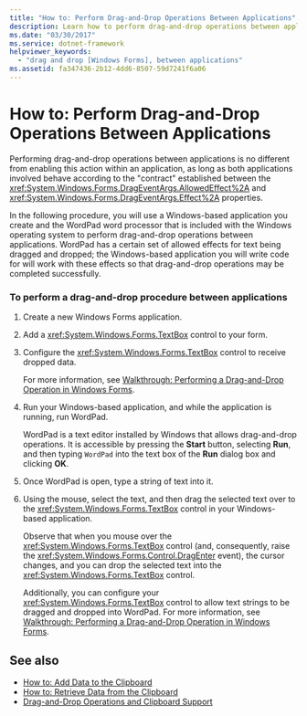 ```yaml
---
title: "How to: Perform Drag-and-Drop Operations Between Applications"
description: Learn how to perform drag-and-drop operations between applications by using an established "contract" between two properties.
ms.date: "03/30/2017"
ms.service: dotnet-framework
helpviewer_keywords: 
  - "drag and drop [Windows Forms], between applications"
ms.assetid: fa347436-2b12-4dd6-8507-59d7241f6a06
---
```

# How to: Perform Drag-and-Drop Operations Between Applications

Performing drag-and-drop operations between applications is no different from enabling this action within an application, as long as both applications involved behave according to the "contract" established between the <xref:System.Windows.Forms.DragEventArgs.AllowedEffect%2A> and <xref:System.Windows.Forms.DragEventArgs.Effect%2A> properties.

In the following procedure, you will use a Windows-based application you create and the WordPad word processor that is included with the Windows operating system to perform drag-and-drop operations between applications. WordPad has a certain set of allowed effects for text being dragged and dropped; the Windows-based application you will write code for will work with these effects so that drag-and-drop operations may be completed successfully.

### To perform a drag-and-drop procedure between applications

1. Create a new Windows Forms application.

2. Add a <xref:System.Windows.Forms.TextBox> control to your form.

3. Configure the <xref:System.Windows.Forms.TextBox> control to receive dropped data.

     For more information, see [Walkthrough: Performing a Drag-and-Drop Operation in Windows Forms](walkthrough-performing-a-drag-and-drop-operation-in-windows-forms.md).

4. Run your Windows-based application, and while the application is running, run WordPad.

     WordPad is a text editor installed by Windows that allows drag-and-drop operations. It is accessible by pressing the **Start** button, selecting **Run**, and then typing `WordPad` into the text box of the **Run** dialog box and clicking **OK**.

5. Once WordPad is open, type a string of text into it.

6. Using the mouse, select the text, and then drag the selected text over to the <xref:System.Windows.Forms.TextBox> control in your Windows-based application.

     Observe that when you mouse over the <xref:System.Windows.Forms.TextBox> control (and, consequently, raise the <xref:System.Windows.Forms.Control.DragEnter> event), the cursor changes, and you can drop the selected text into the <xref:System.Windows.Forms.TextBox> control.

     Additionally, you can configure your <xref:System.Windows.Forms.TextBox> control to allow text strings to be dragged and dropped into WordPad. For more information, see [Walkthrough: Performing a Drag-and-Drop Operation in Windows Forms](walkthrough-performing-a-drag-and-drop-operation-in-windows-forms.md).

## See also

- [How to: Add Data to the Clipboard](how-to-add-data-to-the-clipboard.md)
- [How to: Retrieve Data from the Clipboard](how-to-retrieve-data-from-the-clipboard.md)
- [Drag-and-Drop Operations and Clipboard Support](drag-and-drop-operations-and-clipboard-support.md)
